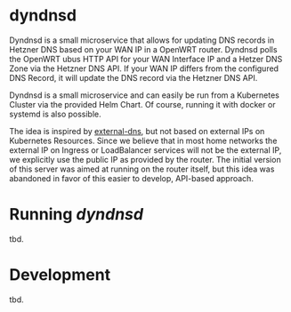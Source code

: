 # dyndnsd

Dyndnsd is a small microservice that allows for updating DNS records in Hetzner DNS based on your WAN IP in a OpenWRT router. Dyndnsd polls the OpenWRT ubus HTTP API for your WAN Interface IP and a Hetzer DNS Zone via the Hetzner DNS API. If your WAN IP differs from the configured DNS Record, it will update the DNS record via the Hetzner DNS API.

Dyndnsd is a small microservice and can easily be run from a Kubernetes Cluster via the provided Helm Chart. Of course, running it with docker or systemd is also possible.

The idea is inspired by [external-dns](https://github.com/kubernetes-sigs/external-dns), but not based on external IPs on Kubernetes Resources. Since we believe that in most home networks the external IP on Ingress or LoadBalancer services will not be the external IP, we explicitly use the public IP as provided by the router. The initial version of this server was aimed at running on the router itself, but this idea was abandoned in favor of this easier to develop, API-based approach.

# Running *dyndnsd*

tbd.

# Development

tbd.

